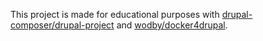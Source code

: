 This project is made for educational purposes with [drupal-composer/drupal-project](https://github.com/drupal-composer/drupal-project) and [wodby/docker4drupal](https://github.com/wodby/docker4drupal).